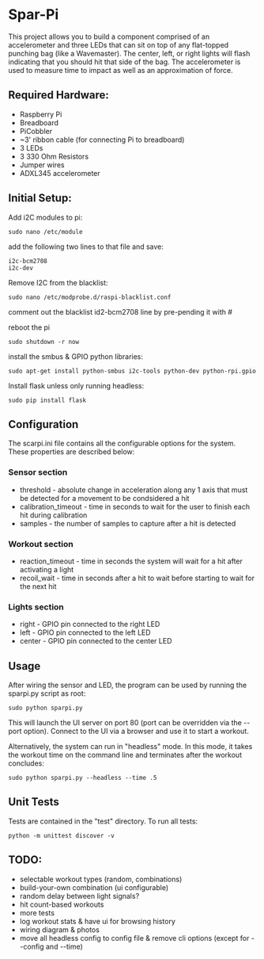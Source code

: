 Spar-Pi
==================

This project allows you to build a component comprised of an accelerometer and three LEDs that can sit on top of any flat-topped punching bag (like a Wavemaster). The center, left, or right lights will flash indicating that you should hit that side of the bag. The accelerometer is used to measure time to impact as well as an approximation of force.

## Required Hardware:
* Raspberry Pi
* Breadboard
* PiCobbler
* ~3' ribbon cable (for connecting Pi to breadboard)
* 3 LEDs
* 3 330 Ohm Resistors
* Jumper wires
* ADXL345 accelerometer


## Initial Setup:
Add i2C modules to pi:
```
sudo nano /etc/module
```
add the following two lines to that file and save:
```
i2c-bcm2708
i2c-dev
```
Remove I2C from the blacklist:
```
sudo nano /etc/modprobe.d/raspi-blacklist.conf
```
comment out the blacklist id2-bcm2708 line by pre-pending it with #

reboot the pi
```
sudo shutdown -r now
```

install the smbus & GPIO python libraries:
```
sudo apt-get install python-smbus i2c-tools python-dev python-rpi.gpio
```

Install flask unless only running headless:
```
sudo pip install flask
```

## Configuration
The scarpi.ini file contains all the configurable options for the system. These properties are described below:
### Sensor section
* threshold - absolute change in acceleration along any 1 axis that must be detected for a movement to be condsidered a hit
* calibration_timeout - time in seconds to wait for the user to finish each hit during calibration
* samples - the number of samples to capture after a hit is detected
### Workout section
* reaction_timeout - time in seconds the system will wait for a hit after activating a light
* recoil_wait - time in seconds after a hit to wait before starting to wait for the next hit
### Lights section
* right - GPIO pin connected to the right LED
* left - GPIO pin connected to the left LED
* center - GPIO pin connected to the center LED


## Usage
After wiring the sensor and LED, the program can be used by running the sparpi.py script as root:
```
sudo python sparpi.py
```
This will launch the UI server on port 80 (port can be overridden via the --port option). Connect to the UI via a browser
and use it to start a workout. 

Alternatively, the system can run in "headless" mode. In this mode, it takes the workout time on the command line and terminates after the workout concludes:
```
sudo python sparpi.py --headless --time .5 
```


## Unit Tests
Tests are contained in the "test" directory. To run all tests:
```
python -m unittest discover -v 
```

## TODO:
* selectable workout types (random, combinations)
* build-your-own combination (ui configurable)
* random delay between light signals?
* hit count-based workouts
* more tests
* log workout stats & have ui for browsing history
* wiring diagram & photos
* move all headless config to config file & remove cli options (except for --config and --time)
